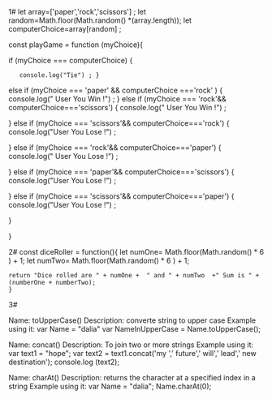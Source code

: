 1#
let array=['paper','rock','scissors'] ; 
let random=Math.floor(Math.random() *(array.length));
let computerChoice=array[random] ; 

const playGame = function (myChoice){
 
 if (myChoice === computerChoice) {

       console.log("Tie") ; } 

else if (myChoice === 'paper' && computerChoice ==='rock' ) {
    console.log(" User You Win !") ; 
} 
else if (myChoice === 'rock'&& computerChoice==='scissors') {
    console.log(" User You Win !") ; 

}
else if (myChoice === 'scissors'&& computerChoice==='rock') {
    console.log("User You Lose !") ; 

}
else if (myChoice === 'rock'&& computerChoice==='paper') {
    console.log(" User You Lose !") ; 

}
else if (myChoice === 'paper'&& computerChoice==='scissors') {
    console.log("User You Lose !") ; 

}
else if (myChoice === 'scissors'&& computerChoice==='paper') {
    console.log("User You Lose !") ; 

}

}


2#
const diceRoller = function(){
    let numOne= Math.floor(Math.random() * 6 ) + 1;
    let numTwo= Math.floor(Math.random() * 6 ) + 1;
    
    return "Dice rolled are " + numOne +  " and " + numTwo  +" Sum is " + (numberOne + numberTwo);
    } 


3#

Name: toUpperCase()
Description: converte string to upper case 
Example using it:
var Name = "dalia" 
var NameInUpperCase = Name.toUpperCase();



Name: concat()
Description: To join two or more strings 
Example using it: 
    var text1 = "hope"; 
    var text2 = text1.concat('my ',' future',' will',' lead',' new destination'); 
    console.log (text2);



 Name: charAt()
Description: returns the character at a specified index in a string
Example using it:
var Name = "dalia";
Name.charAt(0); 
